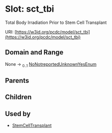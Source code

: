 
# Slot: sct_tbi


Total Body Irradiation Prior to Stem Cell Transplant

URI: [https://w3id.org/pcdc/model/sct_tbi](https://w3id.org/pcdc/model/sct_tbi)


## Domain and Range

None &#8594;  <sub>0..1</sub> [NoNotreportedUnknownYesEnum](NoNotreportedUnknownYesEnum.md)

## Parents


## Children


## Used by

 * [StemCellTransplant](StemCellTransplant.md)
